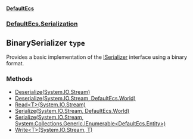 #### [DefaultEcs](./DefaultEcs.md 'DefaultEcs')
### [DefaultEcs.Serialization](./DefaultEcs.md#DefaultEcs-Serialization 'DefaultEcs.Serialization')
## BinarySerializer `type`
Provides a basic implementation of the [ISerializer](./DefaultEcs-Serialization-ISerializer.md 'DefaultEcs.Serialization.ISerializer') interface using a binary format.
### Methods
- [Deserialize(System.IO.Stream)](./DefaultEcs-Serialization-BinarySerializer-Deserialize(System-IO-Stream).md 'DefaultEcs.Serialization.BinarySerializer.Deserialize(System.IO.Stream)')
- [Deserialize(System.IO.Stream, DefaultEcs.World)](./DefaultEcs-Serialization-BinarySerializer-Deserialize(System-IO-Stream-_DefaultEcs-World).md 'DefaultEcs.Serialization.BinarySerializer.Deserialize(System.IO.Stream, DefaultEcs.World)')
- [Read&lt;T&gt;(System.IO.Stream)](./DefaultEcs-Serialization-BinarySerializer-Read-T-(System-IO-Stream).md 'DefaultEcs.Serialization.BinarySerializer.Read&lt;T&gt;(System.IO.Stream)')
- [Serialize(System.IO.Stream, DefaultEcs.World)](./DefaultEcs-Serialization-BinarySerializer-Serialize(System-IO-Stream-_DefaultEcs-World).md 'DefaultEcs.Serialization.BinarySerializer.Serialize(System.IO.Stream, DefaultEcs.World)')
- [Serialize(System.IO.Stream, System.Collections.Generic.IEnumerable&lt;DefaultEcs.Entity&gt;)](./DefaultEcs-Serialization-BinarySerializer-Serialize(System-IO-Stream-_System-Collections-Generic-IEnumerable-DefaultEcs-Entity-).md 'DefaultEcs.Serialization.BinarySerializer.Serialize(System.IO.Stream, System.Collections.Generic.IEnumerable&lt;DefaultEcs.Entity&gt;)')
- [Write&lt;T&gt;(System.IO.Stream, T)](./DefaultEcs-Serialization-BinarySerializer-Write-T-(System-IO-Stream-_T).md 'DefaultEcs.Serialization.BinarySerializer.Write&lt;T&gt;(System.IO.Stream, T)')
